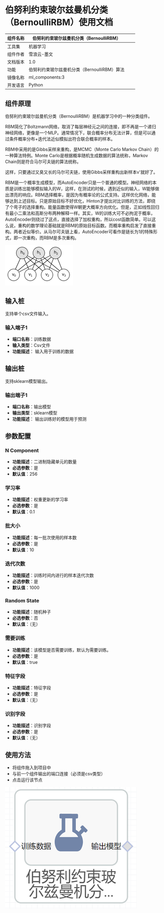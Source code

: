 # 伯努利约束玻尔兹曼机分类（BernoulliRBM）使用文档
| 组件名称 | 伯努利约束玻尔兹曼机分类（BernoulliRBM） |  |  |
| --- | --- | --- | --- |
| 工具集 | 机器学习 |  |  |
| 组件作者 | 雪浪云-墨文 |  |  |
| 文档版本 | 1.0 |  |  |
| 功能 | 伯努利约束玻尔兹曼机分类（BernoulliRBM）算法 |  |  |
| 镜像名称 | ml_components:3 |  |  |
| 开发语言 | Python |  |  |

## 组件原理
伯努利约束玻尔兹曼机分类（BernoulliRBM）是机器学习中的一种分类组件。

RBM简化了Boltzmann网络，取消了每层神经元之间的连接，即不再是一个递归神经网络，更像是一个MLP。通常情况下，联合概率分布无法计算，但是可以通过条件概率分布+迭代法近似模拟出符合联合概率的样本。

RBM中采用的是Gibbs采样来重构，是MCMC（Monte Carlo Markov Chain）的一种算法特例。Monte Carlo是根据概率随机生成数据的算法统称，Markov Chain则是符合马尔可夫链的算法统称。

这样，只要通过又臭又长的马尔可夫链，使用Gibbs采样重构出新样本v'就好了。

RBM是一个概率生成模型，而AutoEncoder只是一个普通的模型。神经网络的本质是训练岀能够模拟输入的W，这样，在测试的时候，遇到近似的输入，W能够做出漂亮的响应。RBM选择概率，是因为有概率论的公式支持。这样优化网络，能够达到上述目标。只是原始目标不好优化，Hinton才提出对比训练的方法，即绕了个弯子的选择重构。能量函数使得W朝更大概率方向优化。但是，正如线性回归有最小二乘法和高斯分布两种解释一样。其实，W的训练大可不必拘泥于概率，AutoEncoder则绕过了这点，直接选择了加权重构，所以cost函数简单。可以这么说，重构的数学理论基础就是RBM的原始目标函数。而概率重构启发了直接重构。两者近似等价。从马尔可夫链上看，AutoEncoder可看作是链长为1的特殊形式，即一次重构，而RBM是多次重构。

![](./img/RBM1.png)
## 输入桩
支持单个csv文件输入。
### 输入端子1

- **端口名称**：训练数据
- **输入类型**：Csv文件
- **功能描述**： 输入用于训练的数据
## 输出桩
支持sklearn模型输出。
### 输出端子1

- **端口名称**：输出模型
- **输出类型**：sklearn模型
- **功能描述**： 输出训练好的模型用于预测
## 参数配置
### N Component

- **功能描述**：二进制隐藏单元的数量
- **必选参数**：是
- **默认值**：256
### 学习率

- **功能描述**：权重更新的学习率
- **必选参数**：是
- **默认值**：0.1
### 批大小

- **功能描述**：每一批次使用的样本数
- **必选参数**：是
- **默认值**：10
### 迭代次数

- **功能描述**：训练时间内进行的样本迭代次数
- **必选参数**：是
- **默认值**：1000
### Random State

- **功能描述**：随机种子
- **必选参数**：否
- **默认值**：（无）
### 需要训练

- **功能描述**：该模型是否需要训练，默认为需要训练。
- **必选参数**：是
- **默认值**：true
### 特征字段

- **功能描述**：特征字段
- **必选参数**：是
- **默认值**：（无）
### 识别字段

- **功能描述**：识别字段
- **必选参数**：是
- **默认值**：（无）
## 使用方法
- 将组件拖入到项目中
- 与前一个组件输出的端口连接（必须是csv类型）
- 点击运行该节点


![](./img/RBM2.png)



